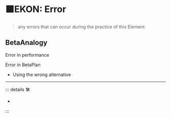 # 🟩<ekos>EKON: Error</ekos>

> any errors that can occur during the practice of this Element

## <beta>BetaAnalogy</beta>

Error in performance

Error in BetaPlan

- Using the wrong alternative

---

<!-- =================================================== -->
<!-- =================================================== -->
<!-- =================================================== -->
<!-- =================================================== -->
<!-- =================================================== -->
::: details 🛠

-

:::
